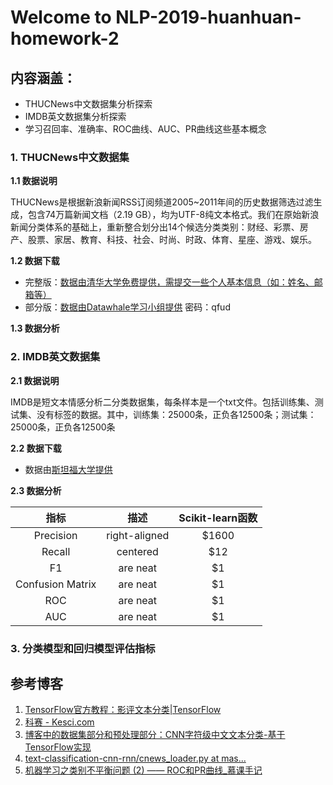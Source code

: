 # Welcome to NLP-2019-huanhuan-homework-2

## 内容涵盖：
- THUCNews中文数据集分析探索
- IMDB英文数据集分析探索
- 学习召回率、准确率、ROC曲线、AUC、PR曲线这些基本概念

### 1. THUCNews中文数据集  

**1.1 数据说明**  

  THUCNews是根据新浪新闻RSS订阅频道2005~2011年间的历史数据筛选过滤生成，包含74万篇新闻文档（2.19 GB），均为UTF-8纯文本格式。我们在原始新浪新闻分类体系的基础上，重新整合划分出14个候选分类类别：财经、彩票、房产、股票、家居、教育、科技、社会、时尚、时政、体育、星座、游戏、娱乐。  

**1.2 数据下载**  

- 完整版：[数据由清华大学免费提供，需提交一些个人基本信息（如：姓名、邮箱等）](http://thuctc.thunlp.org/message)
- 部分版：[数据由Datawhale学习小组提供](https://pan.baidu.com/s/1hugrfRu) 密码：qfud  

**1.3 数据分析**  

### 2. IMDB英文数据集  

**2.1 数据说明**  

 IMDB是短文本情感分析二分类数据集，每条样本是一个txt文件。包括训练集、测试集、没有标签的数据。其中，训练集：25000条，正负各12500条；测试集：25000条，正负各12500条  

**2.2 数据下载**  

- 数据由[斯坦福大学提供](http://ai.stanford.edu/~amaas/data/sentiment/)  

**2.3 数据分析**  

| 指标           | 描述           | Scikit-learn函数  |  
|:-------------: |:-------------:| :-----:|  
| Precision      | right-aligned | $1600 |  
| Recall      | centered      |   $12 |  
| F1 | are neat      |    $1 |  
| Confusion Matrix| are neat      |    $1 | 
| ROC| are neat      |    $1 | 
| AUC| are neat      |    $1 | 
### 3. 分类模型和回归模型评估指标  



## 参考博客
1. [TensorFlow官方教程：影评文本分类|TensorFlow ](https://tensorflow.google.cn/tutorials/keras/basic_text_classification)  
2. [科赛 - Kesci.com](https://www.kesci.com/home/project/5b6c05409889570010ccce90)  
3. [博客中的数据集部分和预处理部分：CNN字符级中文文本分类-基于TensorFlow实现](https://blog.csdn.net/u011439796/article/details/77692621)  
4. [text-classification-cnn-rnn/cnews_loader.py at mas...](https://github.com/gaussic/text-classification-cnn-rnn/blob/master/data/cnews_loader.py)  
5. [机器学习之类别不平衡问题 (2) —— ROC和PR曲线_慕课手记](https://www.imooc.com/article/48072)
